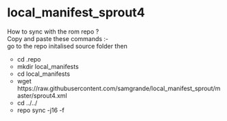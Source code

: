 # local_manifest_sprout4
How to sync with the rom repo ? <br>
Copy and paste these commands :-<br>
go to the repo initalised source folder then<br>
<ul style="list-style-type:circle">
 <li> cd .repo</li>
 <li> mkdir local_manifests </li>
 <li> cd local_manifests </li>
 <li> wget https://raw.githubusercontent.com/samgrande/local_manifest_sprout/master/sprout4.xml </li>
 <li> cd ../../</li>
 <li> repo sync -j16 -f</li>

